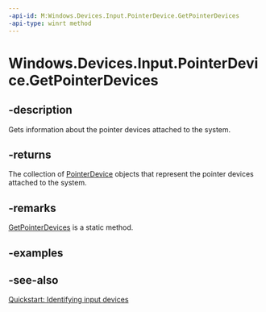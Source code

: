 ```yaml
---
-api-id: M:Windows.Devices.Input.PointerDevice.GetPointerDevices
-api-type: winrt method
---
```


<!-- Method syntax
public Windows.Foundation.Collections.IVectorView<Windows.Devices.Input.PointerDevice> GetPointerDevices()
-->

# Windows.Devices.Input.PointerDevice.GetPointerDevices

## -description
Gets information about the pointer devices attached to the system.

## -returns
The collection of [PointerDevice](pointerdevice.md) objects that represent the pointer devices attached to the system.

## -remarks
[GetPointerDevices](pointerdevice_getpointerdevices.md) is a static method.

## -examples

## -see-also
[Quickstart: Identifying input devices](https://docs.microsoft.com/en-us/windows/uwp/design/input/identify-input-devices)